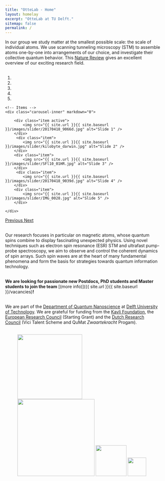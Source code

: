 ```yaml
---
title: "OtteLab - Home"
layout: homelay
excerpt: "OtteLab at TU Delft."
sitemap: false
permalink: /
---
```


In our group we study matter at the smallest possible scale: the scale of individual atoms. We use scanning tunneling microscopy (STM) to assemble atoms one-by-one into arrangements of our choice, and investigate their collective quantum behavior. This [Nature Review](https://rdcu.be/bSAhj) gives an excellent overview of our exciting research field.<br />
<br />


<div markdown="0" id="carousel" class="carousel slide" data-ride="carousel" data-interval="6000" data-pause="hover" >
    <!-- Menu -->
        <ol class="carousel-indicators">
        <li data-target="#carousel" data-slide-to="0" class="active"></li>
        <li data-target="#carousel" data-slide-to="1"></li>
        <li data-target="#carousel" data-slide-to="2"></li>
        <li data-target="#carousel" data-slide-to="3"></li>
        <li data-target="#carousel" data-slide-to="4"></li>
    </ol>

    <!-- Items -->
    <div class="carousel-inner" markdown="0">
       
        <div class="item active">
            <img src="{{ site.url }}{{ site.baseurl }}/images/slider/20170418_9066d.jpg" alt="Slide 1" />
        </div>
         <div class="item">
            <img src="{{ site.url }}{{ site.baseurl }}/images/slider/kilobyte_darwin.jpg" alt="Slide 2" />
        </div>
        <div class="item">
            <img src="{{ site.url }}{{ site.baseurl }}/images/slider/SFl10_01HR.jpg" alt="Slide 3" />
        </div>
         <div class="item">
            <img src="{{ site.url }}{{ site.baseurl }}/images/slider/20170418_9039d.jpg" alt="Slide 4" />
        </div>    
        <div class="item">
            <img src="{{ site.url }}{{ site.baseurl }}/images/slider/IMG_0028.jpg" alt="Slide 5" />
        </div>
          
    </div>
  <a class="left carousel-control" href="#carousel" role="button" data-slide="prev">
    <span class="glyphicon glyphicon-chevron-left" aria-hidden="true"></span>
    <span class="sr-only">Previous</span>
  </a>
  <a class="right carousel-control" href="#carousel" role="button" data-slide="next">
    <span class="glyphicon glyphicon-chevron-right" aria-hidden="true"></span>
    <span class="sr-only">Next</span>
  </a>
</div>
<br />

Our research focuses in particular on magnetic atoms, whose quantum spins combine to display fascinating unexpected physics. Using novel techniques such as electron spin resonance (ESR) STM and ultrafast pump-probe spectroscopy, we aim to observe and control the coherent dynamics of spin arrays. Such spin waves are at the heart of many fundamental phenomena and form the basis for strategies towards quantum information technology.<br />
<br />

 **We are  looking for passionate new Postdocs, PhD students and Master students to join the team** [(more info)]({{ site.url }}{{ site.baseurl }}/vacancies)**!**<br />
<br />

We are part of the [Department of Quantum Nanoscience](https://www.tudelft.nl/tnw/over-faculteit/afdelingen/quantum-nanoscience) at [Delft University of Technology](https://www.tudelft.nl). We are grateful for funding from the [Kavli Foundation](https://kavlifoundation.org), the [European Research Council](https://erc.europa.eu/homepage) (Starting Grant) and the [Dutch Research Council](https://www.nwo.nl) (Vici Talent Scheme and QuMat _Zwaartekracht_ Progam).<br />
<br />

<figure class="fourth">
  <img src="{{ site.url }}{{ site.baseurl }}/images/logopic/Logo_TUDelft.png" style="width: 210px">
  <img src="{{ site.url }}{{ site.baseurl }}/images/logopic/Logo_QN.png" style="width: 250px">
  <img src="{{ site.url }}{{ site.baseurl }}/images/logopic/Logo_ERC.jpg" style="width: 100px">
  <img src="{{ site.url }}{{ site.baseurl }}/images/logopic/Logo_NWO.jpg" style="width: 60px">
</figure>

